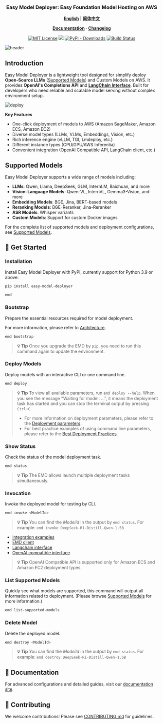 <p align="center">
    <h3 align="center">Easy Model Deployer: Easy Foundation Model Hosting on AWS</h3>
</p>

<p align="center">
  <a href="README.md"><strong>English</strong></a> |
  <a href="README_zh.md"><strong>简体中文</strong></a>
</p>

<p align="center">
  <a href="https://aws-samples.github.io/easy-model-deployer/en/installation"><strong>Documentation</strong></a> ·
  <a href="https://github.com/aws-samples/easy-model-deployer/releases"><strong>Changelog</strong></a>
</p>

<p align="center">
  <a href="https://opensource.org/licenses/MIT"><img src="https://img.shields.io/badge/License-MIT-yellowgreen.svg" alt="MIT License"></a>
  <a href="https://pypi.org/project/easy_model_deployer"><img src="https://img.shields.io/pypi/v/easy_model_deployer.svg?logo=pypi&label=PyPI&logoColor=gold"></a>
  <a href="https://pypi.org/project/easy_model_deployer"><img alt="PyPI - Downloads" src="https://img.shields.io/pypi/dw/easy_model_deployer"></a>
  <a href="https://github.com/aws-samples/easy-model-deployer/actions/workflows/release-package.yml"><img src="https://github.com/aws-samples/easy-model-deployer/actions/workflows/release-package.yml/badge.svg" alt="Build Status"></a>
</p>

![header](docs/images/header.jpg)


## Introduction

Easy Model Deployer is a lightweight tool designed for simplify deploy **Open-Source LLMs** ([Supported Models](docs/en/supported_models.md)) and Custom Models on AWS. It provides **OpenAI's Completions API** and [**LangChain Interface**](https://github.com/langchain-ai/langchain). Built for developers who need reliable and scalable model serving without complex environment setup.

![deploy](docs/images/demo-deploy.avif)

**Key Features**

- One-click deployment of models to AWS (Amazon SageMaker, Amazon ECS, Amazon EC2)
- Diverse model types (LLMs, VLMs, Embeddings, Vision, etc.)
- Rich inference engine (vLLM, TGI, Lmdeploy, etc.)
- Different instance types (CPU/GPU/AWS Inferentia)
- Convenient integration (OpenAI Compatible API, LangChain client, etc.)

## Supported Models

Easy Model Deployer supports a wide range of models including:

- **LLMs**: Qwen, Llama, DeepSeek, GLM, InternLM, Baichuan, and more
- **Vision-Language Models**: Qwen-VL, InternVL, Gemma3-Vision, and more
- **Embedding Models**: BGE, Jina, BERT-based models
- **Reranking Models**: BGE-Reranker, Jina-Reranker
- **ASR Models**: Whisper variants
- **Custom Models**: Support for custom Docker images

For the complete list of supported models and deployment configurations, see [Supported Models](docs/en/supported_models.md).

## 🔧 Get Started

### Installation

Install Easy Model Deployer with PyPI, currently support for Python 3.9 or above:

```bash
pip install easy-model-deployer

emd
```

### Bootstrap

Prepare the essential resources required for model deployment.

For more information, please refer to [Architecture](https://aws-samples.github.io/easy-model-deployer/en/architecture/).

```bash
emd bootstrap
```

> **💡 Tip** Once you upgrade the EMD by `pip`, you need to run this command again to update the environment.

### Deploy Models

Deploy models with an interactive CLI or one command line.

```bash
emd deploy
```

> **💡 Tip** To view all available parameters, run `emd deploy --help`.
> When you see the message "Waiting for model: ...", it means the deployment task has started and you can stop the terminal output by pressing `Ctrl+C`.
>
> - For more information on deployment parameters, please refer to the [Deployment parameters](docs/en/installation.md).
> - For best practice examples of using command line parameters, please refer to the [Best Deployment Practices](docs/en/best_deployment_practices.md).

### Show Status

Check the status of the model deployment task.

```bash
emd status
```

> **💡 Tip** The EMD allows launch multiple deployment tasks simultaneously.

### Invocation

Invoke the deployed model for testing by CLI.

```bash
emd invoke <ModelId>
```

> **💡 Tip** You can find the *ModelId* in the output by `emd status`. For example: `emd invoke DeepSeek-R1-Distill-Qwen-1.5B`

- [Integration examples](https://aws-samples.github.io/easy-model-deployer/)
- [EMD client](docs/en/emd_client.md)
- [Langchain interface](docs/en/langchain_interface.md)
- [OpenAI compatible interface](docs/en/openai_compatiable.md).

> **💡 Tip** OpenAI Compatible API is supported only for Amazon ECS and Amazon EC2 deployment types.

### List Supported Models

Quickly see what models are supported, this command will output all information related to deployment. (Please browse [Supported Models](docs/en/supported_models.md) for more information.)

```bash
emd list-supported-models
```


### Delete Model

Delete the deployed model.

```bash
emd destroy <ModelId>
```

> **💡 Tip** You can find the *ModelId* in the output by `emd status`. For example: `emd destroy DeepSeek-R1-Distill-Qwen-1.5B`

## 📖 Documentation

For advanced configurations and detailed guides, visit our [documentation site](https://aws-samples.github.io/easy-model-deployer/).

## 🤝 Contributing

We welcome contributions! Please see [CONTRIBUTING.md](CONTRIBUTING.md) for guidelines.
